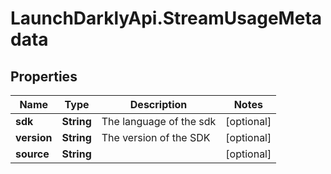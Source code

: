 # LaunchDarklyApi.StreamUsageMetadata

## Properties
Name | Type | Description | Notes
------------ | ------------- | ------------- | -------------
**sdk** | **String** | The language of the sdk | [optional] 
**version** | **String** | The version of the SDK | [optional] 
**source** | **String** |  | [optional] 



